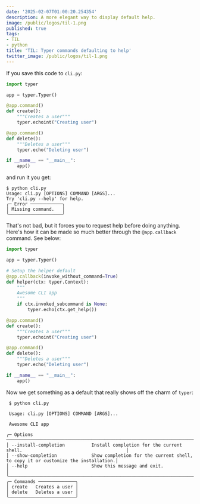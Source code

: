 ```yaml
---
date: '2025-02-07T01:00:20.254354'
description: A more elegant way to display default help.
image: /public/logos/til-1.png
published: true
tags:
- TIL
- python
title: 'TIL: Typer commands defaulting to help'
twitter_image: /public/logos/til-1.png
---
```


If you save this code to `cli.py`: 

```python
import typer

app = typer.Typer()

@app.command()
def create():
    """Creates a user"""
    typer.echoint("Creating user")

@app.command()
def delete():
    """Deletes a user"""
    typer.echo("Deleting user")

if __name__ == "__main__":
    app()
```

and run it you get:

```plaintext
$ python cli.py
Usage: cli.py [OPTIONS] COMMAND [ARGS]...
Try 'cli.py --help' for help.
╭─ Error ────────────╮
│ Missing command.   │
╰────────────────────╯
```

That's not bad, but it forces you to request help before doing anything. Here's how it can be made so much better through the `@app.callback` command. See below:


```python
import typer

app = typer.Typer()

# Setup the helper default
@app.callback(invoke_without_command=True)
def helper(ctx: typer.Context):
    """
    Awesome CLI app
    """
    if ctx.invoked_subcommand is None:
        typer.echo(ctx.get_help())

@app.command()
def create():
    """Creates a user"""
    typer.echoint("Creating user")

@app.command()
def delete():
    """Deletes a user"""
    typer.echo("Deleting user")

if __name__ == "__main__":
    app()
```

Now we get something as a default that really shows off the charm of `typer`:

```plaintext
 $ python cli.py

 Usage: cli.py [OPTIONS] COMMAND [ARGS]...

 Awesome CLI app

╭─ Options ─────────────────────────────────────────────────────────────────────────────────────────────────────╮
│ --install-completion          Install completion for the current shell.                                       │
│ --show-completion             Show completion for the current shell, to copy it or customize the installation.│
│ --help                        Show this message and exit.                                                     │
╰───────────────────────────────────────────────────────────────────────────────────────────────────────────────╯
╭─ Commands ──────────────╮
│ create   Creates a user │
│ delete   Deletes a user │
╰─────────────────────────╯
```